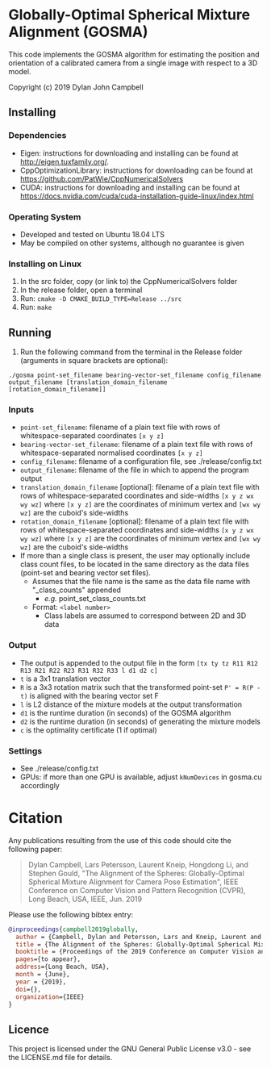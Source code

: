# Globally-Optimal Spherical Mixture Alignment (GOSMA)

This code implements the GOSMA algorithm for estimating the position and orientation of a calibrated camera from a single image with respect to a 3D model.

Copyright (c) 2019 Dylan John Campbell

## Installing

### Dependencies
* Eigen: instructions for downloading and installing can be found at http://eigen.tuxfamily.org/.
* CppOptimizationLibrary: instructions for downloading can be found at https://github.com/PatWie/CppNumericalSolvers
* CUDA: instructions for downloading and installing can be found at https://docs.nvidia.com/cuda/cuda-installation-guide-linux/index.html

### Operating System
* Developed and tested on Ubuntu 18.04 LTS
* May be compiled on other systems, although no guarantee is given

### Installing on Linux
1. In the src folder, copy (or link to) the CppNumericalSolvers folder
2. In the release folder, open a terminal
3. Run: `cmake -D CMAKE_BUILD_TYPE=Release ../src`
4. Run: `make`

## Running

1. Run the following command from the terminal in the Release folder (arguments in square brackets are optional):
```
./gosma point-set_filename bearing-vector-set_filename config_filename output_filename [translation_domain_filename [rotation_domain_filename]]
```

### Inputs
* `point-set_filename`: filename of a plain text file with rows of whitespace-separated coordinates `[x y z]`
* `bearing-vector-set_filename`: filename of a plain text file with rows of whitespace-separated normalised coordinates `[x y z]`
* `config_filename`: filename of a configuration file, see ./release/config.txt
* `output_filename`: filename of the file in which to append the program output
* `translation_domain_filename` [optional]: filename of a plain text file with rows of whitespace-separated coordinates and side-widths `[x y z wx wy wz]` where `[x y z]` are the coordinates of minimum vertex and `[wx wy wz]` are the cuboid's side-widths
* `rotation_domain_filename` [optional]: filename of a plain text file with rows of whitespace-separated coordinates and side-widths `[x y z wx wy wz]` where `[x y z]` are the coordinates of minimum vertex and `[wx wy wz]` are the cuboid's side-widths
* If more than a single class is present, the user may optionally include class count files, to be located in the same directory as the data files (point-set and bearing vector set files).
  * Assumes that the file name is the same as the data file name with "_class_counts" appended
    * _e.g._ point_set_class_counts.txt
  * Format: `<label number>`
    * Class labels are assumed to correspond between 2D and 3D data

### Output
* The output is appended to the output file in the form `[tx ty tz R11 R12 R13 R21 R22 R23 R31 R32 R33 l d1 d2 c]`
* `t` is a 3x1 translation vector
* `R` is a 3x3 rotation matrix such that the transformed point-set `P' = R(P - t)` is aligned with the bearing vector set F
* `l` is L2 distance of the mixture models at the output transformation
* `d1` is the runtime duration (in seconds) of the GOSMA algorithm
* `d2` is the runtime duration (in seconds) of generating the mixture models
* `c` is the optimality certificate (1 if optimal)

### Settings
* See ./release/config.txt
* GPUs: if more than one GPU is available, adjust `kNumDevices` in gosma.cu accordingly

# Citation

Any publications resulting from the use of this code should cite the following paper:
> Dylan Campbell, Lars Petersson, Laurent Kneip, Hongdong Li, and Stephen Gould, "The Alignment of the Spheres: Globally-Optimal Spherical Mixture Alignment for Camera Pose Estimation", IEEE Conference on Computer Vision and Pattern Recognition (CVPR), Long Beach, USA, IEEE, Jun. 2019

Please use the following bibtex entry:
```bibtex
@inproceedings{campbell2019globally,
  author = {Campbell, Dylan and Petersson, Lars and Kneip, Laurent and Li, Hongdong and Gould, Stephen},
  title = {The Alignment of the Spheres: Globally-Optimal Spherical Mixture Alignment for Camera Pose Estimation},
  booktitle = {Proceedings of the 2019 Conference on Computer Vision and Pattern Recognition (CVPR)},
  pages={to appear},
  address={Long Beach, USA},
  month = {June},
  year = {2019},
  doi={},
  organization={IEEE}
}
```

## Licence
This project is licensed under the GNU General Public License v3.0 - see the LICENSE.md file for details.


